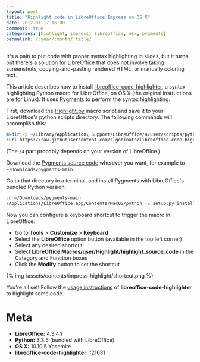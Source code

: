 ```yaml
---
layout: post
title: "Highlight code in LibreOffice Impress on OS X"
date: 2017-01-17 16:00
comments: true
categories: [highlight, impress, libreoffice, osx, pygments]
permalink: /:year/:month/:title/
---
```


It's a pain to put code with proper syntax highlighting in slides, but it turns
out there's a solution for LibreOffice that does not involve taking screenshots,
copying-and-pasting rendered HTML, or manually coloring text.

This article describes how to install
[libreoffice-code-highlighter][libreoffice-code-highlighter], a syntax
highlighting Python macro for LibreOffice, on OS X (the original instructions
are for Linux). It uses [Pygments][pygments] to perform the syntax highlighting.

<!-- more -->



First, download the [Highlight.py][highlight-py] macro script and save it to
your LibreOffice's python scripts directory. The following commands will
accomplish this:

```bash
mkdir -p ~/Library/Application\ Support/LibreOffice/4/user/scripts/python
curl https://raw.githubusercontent.com/slgobinath/libreoffice-code-highlighter/master/Highlight.py > ~/Library/Application\ Support/LibreOffice/4/user/scripts/python/Highlight.py
```

(The `/4` part probably depends on your version of LibreOffice.)

Download the [Pygments source code][pygments-downloads] wherever you want, for
example to `~/Downloads/pygments-main`.

Go to that directory in a terminal, and install Pygments with LibreOffice's
bundled Python version:

```bash
cd ~/Downloads/pygments-main
/Applications/LibreOffice.app/Contents/MacOS/python -E setup.py install
```

Now you can configure a keyboard shortcut to trigger the macro in LibreOffice:

* Go to **Tools** > **Customize** > **Keyboard**
* Select the **LibreOffice** option button (available in the top left corner)
* Select any desired shortcut
* Select **LibreOffice Macros/user/Highlight/highlight_source_code** in the
  Category and Function boxes
* Click the **Modify** button to set the shortcut

{% img /assets/contents/impress-highlight/shortcut.png %}

You're all set! Follow the [usage instructions][highlighter-usage] of
**libreoffice-code-highlighter** to highlight some code.



# Meta

* **LibreOffice:** 4.3.4.1
* **Python:** 3.3.5 (bundled with LibreOffice)
* **OS X:** 10.10.5 Yosemite
* **libreoffice-code-highlighter:** [f21631](https://github.com/slgobinath/libreoffice-code-highlighter/blob/f216316783fa558ce0bd10da227a32500ca1a157/Highlight.py)



[libreoffice-code-highlighter]: https://github.com/slgobinath/libreoffice-code-highlighter
[highlight-py]: https://github.com/slgobinath/libreoffice-code-highlighter/blob/master/Highlight.py
[pygments]: http://pygments.org
[pygments-downloads]: https://bitbucket.org/birkenfeld/pygments-main/downloads
[highlighter-usage]: https://github.com/slgobinath/libreoffice-code-highlighter#usage
